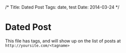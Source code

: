 /*
Title: Dated Post
Tags:  date, test
Date: 2014-03-24
*/

Dated Post
=========

This file has tags, and will show up on the list of posts at ``http://yoursite.com/<tagname>``
